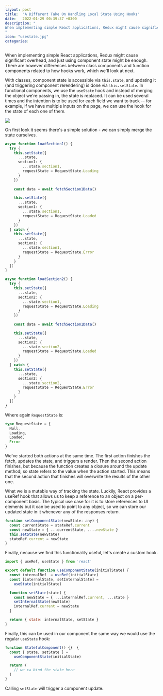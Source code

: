 ```yaml
---
layout: post
title:  "A Different Take On Handling Local State Using Hooks"
date:   2022-01-29 00:39:37 +0300
description: "
When implementing simple React applications, Redux might cause significant overhead, and just using component state might be enough. There are however differences between class components and function components related to how hooks work, which we'll look at next. With classes, component state is accessible via this.state, and updating it (and triggering component rerendering) is done via this.setState. In functional components, we use the useState hook and instead of merging the object we're passing in, the state is replaced.
"
icon: "usestate.jpg"
categories:
---
```

When implementing simple React applications, Redux might cause significant overhead, and just using component state might be enough. There are however differences between class components and function components related to how hooks work, which we'll look at next.

With classes, component state is accessible via `this.state`, and updating it (and triggering component rerendering) is done via `this.setState`. In functional components, we use the `useState` hook and instead of merging the object we're passing in, the state is replaced. It can be used several times and the intention is to be used for each field we want to track -- for example, if we have multiple inputs on the page, we can use the hook for the state of each one of them.

<img src="img.jpg" class="img" />
 
On first look it seems there's a simple solution - we can simply merge the state ourselves.

```typescript
async function loadSection1() {
  try {
    this.setState({
      ...state,
      section1: {
        ...state.section1,
        requestState = RequestState.Loading
      }
    })
    
    const data = await fetchSection1Data()

    this.setState({
      ...state,
      section1: {
        ...state.section1,
        requestState = RequestState.Loaded
      }
    })
  } catch {
    this.setState({
      ...state,
      section1: {
        ...state.section1,
        requestState = RequestState.Error      
      }
    }
  }) 
}

async function loadSection2() {
  try {
    this.setState({
      ...state,
      section2: {
        ...state.section1,
        requestState = RequestState.Loading
      }
    })
    
    const data = await fetchSection1Data()

    this.setState({
      ...state,
      section2: {
        ...state.section2,
        requestState = RequestState.Loaded
      }
    })
  } catch {
    this.setState({
      ...state,
      section2: {
        ...state.section2,
        requestState = RequestState.Error      
      }
    }
  })
}
```

Where again `RequestState` is:

```typescript
type RequestState = {
  Null,
  Loading,
  Loaded,
  Error
}
```

We've started both actions at the same time. The first action finishes the fetch, updates the state, and triggers a render. Then the second action finishes, but because the function creates a closure around the update method, so state refers to the value when the action started. This means that the second action that finishes will overwrite the results of the other one.

What we is a mutable way of tracking the state. Luckily, React provides a useRef hook that allows us to keep a reference to an object on a per-component basis. The typical use case for it is to store references to UI elements but it can be used to point to any object, so we can store our updated state in it whenever any of the responses return.

```javascript
function setComponentState(newState: any) {
  const currentState = stateRef.current
  const newState = { ...currentState, ....newState }
  this.setState(newState)
  stateRef.current = newState
}
```

Finally, necause we find this functionality useful, let's create a custom hook.

```javascript
import { useRef, useState } from 'react'

export default function useComponentState(initialState) {
  const internalRef  = useRef(initialState)
  const [internalState, setInternalState] = 
    useState(initialState)

  function setState(state) {
    const newState = { ...internalRef.current, ...state }
    setInternalState(newState)
    internalRef.current = newState
  }

  return { state: internalState, setState }
}
```

Finally, this can be used in our component the same way we would use the regular `useState` hook:

```typescript
function StatefulComponent() {}  {
  const { state, setState } = 
    useComponentState(initialState)

  return (
    // we ca bind the state here
  )  
}
```

Calling `setState` will trigger a component update.
